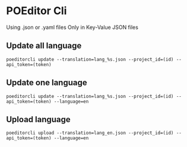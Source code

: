 # POEditor Cli


Using .json or .yaml files
Only in Key-Value JSON files


## Update all language

```
poeditorcli update --translation=lang_%s.json --project_id=(id) --api_token=(token)
```


## Update one language

```
poeditorcli update --translation=lang_%s.json --project_id=(id) --api_token=(token) --language=en
```


## Upload language

```
poeditorcli upload --translation=lang_en.json --project_id=(id) --api_token=(token) --language=en
```


